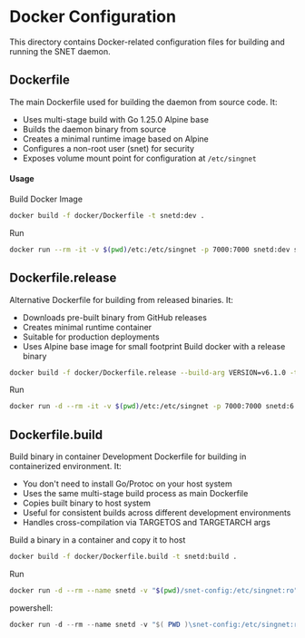 # Docker Configuration

This directory contains Docker-related configuration files for building and running the SNET daemon.

## Dockerfile

The main Dockerfile used for building the daemon from source code. It:

- Uses multi-stage build with Go 1.25.0 Alpine base
- Builds the daemon binary from source
- Creates a minimal runtime image based on Alpine
- Configures a non-root user (snet) for security
- Exposes volume mount point for configuration at `/etc/singnet`

#### Usage
Build Docker Image

```bash
docker build -f docker/Dockerfile -t snetd:dev .
```

Run
```bash
docker run --rm -it -v $(pwd)/etc:/etc/singnet -p 7000:7000 snetd:dev serve -c /etc/singnet/snetd.config.json
```


## Dockerfile.release

Alternative Dockerfile for building from released binaries. It:

- Downloads pre-built binary from GitHub releases
- Creates minimal runtime container
- Suitable for production deployments
- Uses Alpine base image for small footprint
  Build docker with a release binary

```bash
docker build -f docker/Dockerfile.release --build-arg VERSION=v6.1.0 -t snetd:6.1.0 .
```

Run
```bash
docker run -d --rm -it -v $(pwd)/etc:/etc/singnet -p 7000:7000 snetd:6.1.0
```

## Dockerfile.build

Build binary in container
Development Dockerfile for building in containerized environment. It:

- You don't need to install Go/Protoc on your host system
- Uses the same multi-stage build process as main Dockerfile
- Copies built binary to host system
- Useful for consistent builds across different development environments
- Handles cross-compilation via TARGETOS and TARGETARCH args


Build a binary in a container and copy it to host

```bash
docker build -f docker/Dockerfile.build -t snetd:build .
```

Run
```bash
docker run -d --rm --name snetd -v "$(pwd)/snet-config:/etc/singnet:ro" -p 8080:8080 snet-daemon:v6.1.0
```

powershell:
```powershell
docker run -d --rm --name snetd -v "$( PWD )\snet-config:/etc/singnet:ro" -p 8080:8080 snet-daemon:v6.1.0
```
